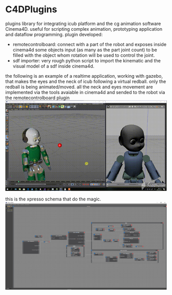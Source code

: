 # C4DPlugins
plugins library for integrating icub platform and the cg animation software Cinema4D. useful for scripting complex animation,
prototyping application and dataflow programming.
plugin developed:
- remotecontrolboard: connect with a part of the robot and exposes inside cinema4d some objects input (as many as the part joint count)
to be filled with the object whom rotation will be used to control the joint.
- sdf importer: very rough python script to import the kinematic and the visual model of a sdf inside cinema4d.

the following is an example of a realtime application, working with gazebo, that makes the eyes and 
the neck of icub following a virtual redball. only the redball is being animated/moved. all the neck and eyes movement are
implemented via the tools avaiable in cinema4d and sended to the robot via the remotecontrolboard plugin
![xpresso schema](icub_cinema.gif)

this is the xpresso schema that do the magic.
![xpresso schema](icub_cinema.png)

